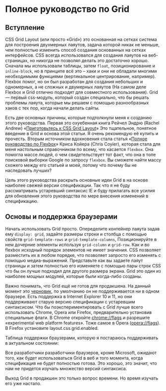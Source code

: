 # Полное руководство по Grid

## Вступление

CSS Grid Layout (или просто «Grid») это основанная на сетках система для построения 
двухмерных лаяутов, задача которой никак не меньше, чем полностью изменить способ
создания основанных на сетках интерфейсов. CSS всегда использовался для создания
лаяутов на веб-страницах, но никогда не позволял делать это достаточно хорошо. 
Сначала мы использовали таблицы, затем `float`, позиционирование и `inline-block`,
но в принципе всё это – хаки и они не обладали многими необходимыми функциями 
(вертикальное центрирование, например). Flexbox помог, но он был разработан для
создания небольших и одномерных, а не сложных и двумерных лаяутов (На самом деле
Flexbox и Grid отлично подходят для совместного использования). Grid — первый 
css-модуль, который создан специально, что бы решать проблемы лаяута, которые
мы решаем с помощью разнообразных хаков с тех пор, когда начали делать сайты.

Есть две основных причины, которые подтолкнули меня к созданию этого руководства. 
Первая это охуебенная книга Рейчел Эндрю (Rachel Andrew) «[Приготовьтесь к CSS Grid Layout][1]»
Это тщательное, понятное введение в Grid и основа этой статьи. Я очень рекомендую её
купить и прочесть. Вторым источником вдохновения стала статья «[Полное руководство по Flexbox][2]»
Криса Койера (Chris Coyier), которая стала для меня настольным справочником по всему,
что касается `flexbox`. Она помогла массе людей, о чем свидетельствует тот факт, что она 
в топе поисковой выборки Google по запросу `flexbox`. Вы сможете найти массу схожего между
его статьей и моей, потому что почему бы не наследовать лучших?

Цель этого руководства раскрыть основные идеи Grid в на основе наиболее свежей версии спецификации. 
Так что я не буду рассматривать устаревший синтаксис IE и буду прилагать все усилия для обновления
этого руководства по мере внесения изменений в спецификацию.


## Основы и поддержка браузерами

Начать использовать Grid просто. Опеределите контейнер лаяута задав ему `display: grid`, 
задайте размеры строки и столбца с помощью свойств `grid-template-rows` и `grid-template-columns`,
Позиционируйте в нем дочерние элементы используя `grid-column` и `grid-row`. Как и во flexbox
исходный порядок элементов не имеет значения. CSS позволяет разместить их в любом порядке, что
позволяет запросто его изменять с помощью медиа-выражений. Представьте как вы задаете лаяут
страницы и затем полностью его изменяете с помощью пары строк CSS что бы он лучше подходил 
для другого размера экрана. Grid это один из наиболее мощных модулей, которые были когда-либо
созданы.

Важно понимать, что Grid ещё не готов для продакшена. На данный момент это [черновик][3], по умолчанию
он не поддерживается ни в одном браузере. Есть поддержка в Internet Explorer 10 и 11, но они 
поддерживают старую версию спецификации с устаревшим синтаксисом. Что бы поэкспериментировать с Grid
лучше всего использовать Chrome, Opera или Firefox, предварительно установив специальные флаги. 
В Chrome откройте [chrome://flags][4] и разрешите «experimental web platform features». Тоже самое
в Opera ([opera://flags][5]). В Firefox установите layout.css.grid.enabled. 

Таблица поддержки браузерами, которую я постараюсь поддерживать в актуальном состоянии:

Все разработчики разработчики браузеров, кроме Microsoft, ожидают того, как будет использоваться Grid 
в веб и того момента, когда спецификация не будет полностью готова. Это хорошо, это значит, что 
нам не придется изучать множество версий синтаксиса. 

Выход Grid в продакшен это только вопрос времени. Но время изучать его уже настало.



[1]: https://abookapart.com/products/get-ready-for-css-grid-layout
[2]: http://frontender.info/a-guide-to-flexbox/
[3]: https://www.w3.org/TR/css-grid-1/
[4]: chrome://flags
[5]: opera://flags





